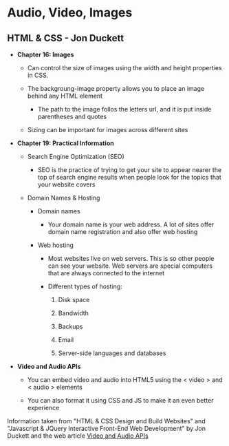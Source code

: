 # Audio, Video, Images

## HTML & CSS - Jon Duckett

- **Chapter 16: Images**

  - Can control the size of images using the width and height properties in CSS. 

  - The backgroung-image property allows you to place an image behind any HTML element

    - The path to the image follos the letters url, and it is put inside parentheses and quotes

  - Sizing can be important for images across different sites

- **Chapter 19: Practical Information**

  - Search Engine Optimization (SEO)

    - SEO is the practice of trying to get your site to appear nearer the top of search engine results when people look for the topics that your website covers

  - Domain Names & Hosting
  
    - Domain names

      - Your domain name is your web address. A lot of sites offer domain name registration and also offer web hosting

    - Web hosting

      - Most websites live on web servers. This is so other people can see your website. Web servers are special computers that are always connected to the internet

      - Different types of hosting:

        1. Disk space

        2. Bandwidth

        3. Backups

        4. Email 

        5. Server-side languages and databases

- **Video and Audio APIs**

  - You can embed video and audio into HTML5 using the < video > and < audio > elements

  - You can also format it using CSS and JS to make it an even better experience

Information taken from "HTML & CSS Design and Build Websites" and "Javascript & JQuery Interactive Front-End Web Development" by Jon Duckett and the web article [Video and Audio APIs](https://developer.mozilla.org/en-US/docs/Learn/JavaScript/Client-side_web_APIs/Video_and_audio_APIs)